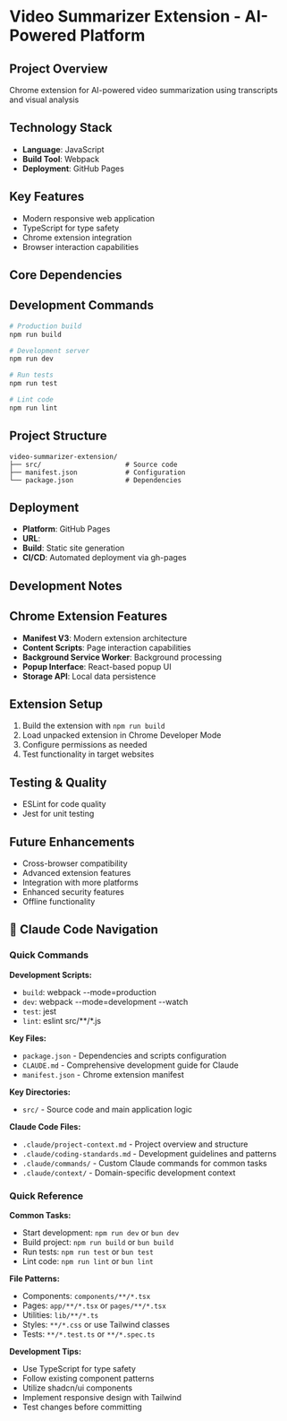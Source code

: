 # Video Summarizer Extension - AI-Powered Platform

## Project Overview
Chrome extension for AI-powered video summarization using transcripts and visual analysis

## Technology Stack
- **Language**: JavaScript
- **Build Tool**: Webpack
- **Deployment**: GitHub Pages

## Key Features
- Modern responsive web application
- TypeScript for type safety
- Chrome extension integration
- Browser interaction capabilities

## Core Dependencies

## Development Commands
```bash
# Production build
npm run build

# Development server
npm run dev

# Run tests
npm run test

# Lint code
npm run lint

```

## Project Structure
```
video-summarizer-extension/
├── src/                     # Source code
├── manifest.json            # Configuration
└── package.json             # Dependencies
```

## Deployment
- **Platform**: GitHub Pages
- **URL**: 
- **Build**: Static site generation
- **CI/CD**: Automated deployment via gh-pages

## Development Notes

## Chrome Extension Features
- **Manifest V3**: Modern extension architecture
- **Content Scripts**: Page interaction capabilities
- **Background Service Worker**: Background processing
- **Popup Interface**: React-based popup UI
- **Storage API**: Local data persistence

## Extension Setup
1. Build the extension with `npm run build`
2. Load unpacked extension in Chrome Developer Mode
3. Configure permissions as needed
4. Test functionality in target websites

## Testing & Quality
- ESLint for code quality
- Jest for unit testing

## Future Enhancements
- Cross-browser compatibility
- Advanced extension features
- Integration with more platforms
- Enhanced security features
- Offline functionality



## 🧭 Claude Code Navigation

### Quick Commands
**Development Scripts:**
- `build`: webpack --mode=production
- `dev`: webpack --mode=development --watch
- `test`: jest
- `lint`: eslint src/**/*.js

**Key Files:**
- `package.json` - Dependencies and scripts configuration
- `CLAUDE.md` - Comprehensive development guide for Claude
- `manifest.json` - Chrome extension manifest

**Key Directories:**
- `src/` - Source code and main application logic

**Claude Code Files:**
- `.claude/project-context.md` - Project overview and structure
- `.claude/coding-standards.md` - Development guidelines and patterns
- `.claude/commands/` - Custom Claude commands for common tasks
- `.claude/context/` - Domain-specific development context


### Quick Reference

**Common Tasks:**
- Start development: `npm run dev` or `bun dev`
- Build project: `npm run build` or `bun build`
- Run tests: `npm run test` or `bun test`
- Lint code: `npm run lint` or `bun lint`

**File Patterns:**
- Components: `components/**/*.tsx`
- Pages: `app/**/*.tsx` or `pages/**/*.tsx`
- Utilities: `lib/**/*.ts`
- Styles: `**/*.css` or use Tailwind classes
- Tests: `**/*.test.ts` or `**/*.spec.ts`

**Development Tips:**
- Use TypeScript for type safety
- Follow existing component patterns
- Utilize shadcn/ui components
- Implement responsive design with Tailwind
- Test changes before committing

